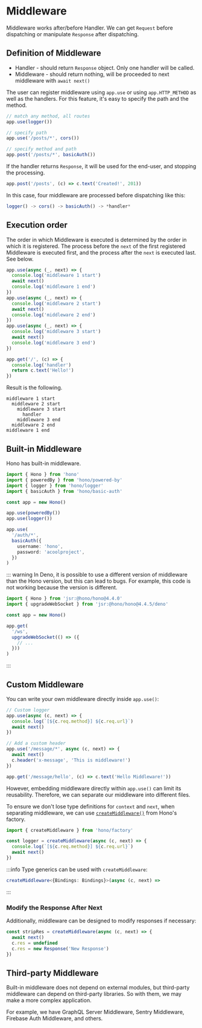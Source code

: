 # Middleware

Middleware works after/before Handler. We can get `Request` before dispatching or manipulate `Response` after dispatching.

## Definition of Middleware

- Handler - should return `Response` object. Only one handler will be called.
- Middleware - should return nothing, will be proceeded to next middleware with `await next()`

The user can register middleware using `app.use` or using `app.HTTP_METHOD` as well as the handlers. For this feature, it's easy to specify the path and the method.

```ts
// match any method, all routes
app.use(logger())

// specify path
app.use('/posts/*', cors())

// specify method and path
app.post('/posts/*', basicAuth())
```

If the handler returns `Response`, it will be used for the end-user, and stopping the processing.

```ts
app.post('/posts', (c) => c.text('Created!', 201))
```

In this case, four middleware are processed before dispatching like this:

```ts
logger() -> cors() -> basicAuth() -> *handler*
```

## Execution order

The order in which Middleware is executed is determined by the order in which it is registered.
The process before the `next` of the first registered Middleware is executed first,
and the process after the `next` is executed last.
See below.

```ts
app.use(async (_, next) => {
  console.log('middleware 1 start')
  await next()
  console.log('middleware 1 end')
})
app.use(async (_, next) => {
  console.log('middleware 2 start')
  await next()
  console.log('middleware 2 end')
})
app.use(async (_, next) => {
  console.log('middleware 3 start')
  await next()
  console.log('middleware 3 end')
})

app.get('/', (c) => {
  console.log('handler')
  return c.text('Hello!')
})
```

Result is the following.

```
middleware 1 start
  middleware 2 start
    middleware 3 start
      handler
    middleware 3 end
  middleware 2 end
middleware 1 end
```

## Built-in Middleware

Hono has built-in middleware.

```ts
import { Hono } from 'hono'
import { poweredBy } from 'hono/powered-by'
import { logger } from 'hono/logger'
import { basicAuth } from 'hono/basic-auth'

const app = new Hono()

app.use(poweredBy())
app.use(logger())

app.use(
  '/auth/*',
  basicAuth({
    username: 'hono',
    password: 'acoolproject',
  })
)
```

::: warning
In Deno, it is possible to use a different version of middleware than the Hono version, but this can lead to bugs.
For example, this code is not working because the version is different.

```ts
import { Hono } from 'jsr:@hono/hono@4.4.0'
import { upgradeWebSocket } from 'jsr:@hono/hono@4.4.5/deno'

const app = new Hono()

app.get(
  '/ws',
  upgradeWebSocket(() => ({
    // ...
  }))
)
```

:::

## Custom Middleware

You can write your own middleware directly inside `app.use()`:

```ts
// Custom logger
app.use(async (c, next) => {
  console.log(`[${c.req.method}] ${c.req.url}`)
  await next()
})

// Add a custom header
app.use('/message/*', async (c, next) => {
  await next()
  c.header('x-message', 'This is middleware!')
})

app.get('/message/hello', (c) => c.text('Hello Middleware!'))
```

However, embedding middleware directly within `app.use()` can limit its reusability. Therefore, we can separate our
middleware into different files.

To ensure we don't lose type definitions for `context` and `next`, when separating middleware, we can use
[`createMiddleware()`](/docs/helpers/factory#createmiddleware) from Hono's factory.

```ts
import { createMiddleware } from 'hono/factory'

const logger = createMiddleware(async (c, next) => {
  console.log(`[${c.req.method}] ${c.req.url}`)
  await next()
})
```

:::info
Type generics can be used with `createMiddleware`:

```ts
createMiddleware<{Bindings: Bindings}>(async (c, next) =>
```

:::

### Modify the Response After Next

Additionally, middleware can be designed to modify responses if necessary:

```ts
const stripRes = createMiddleware(async (c, next) => {
  await next()
  c.res = undefined
  c.res = new Response('New Response')
})
```

## Third-party Middleware

Built-in middleware does not depend on external modules, but third-party middleware can depend on third-party libraries.
So with them, we may make a more complex application.

For example, we have GraphQL Server Middleware, Sentry Middleware, Firebase Auth Middleware, and others.
